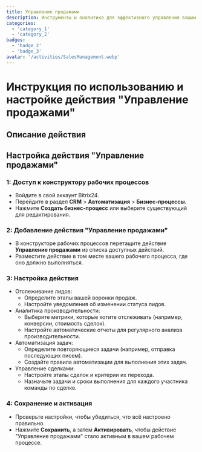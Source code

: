 ```yaml
---
title: Управление продажами
description: Инструменты и аналитика для эффективного управления вашим воронкой продаж.
categories: 
  - 'category_1'
  - 'category_2'
badges: 
  - 'badge_2'
  - 'badge_3'
avatar: '/activities/SalesManagement.webp'
---
```


# Инструкция по использованию и настройке действия "Управление продажами"

## Описание действия

## **Настройка действия "Управление продажами"**

### 1: Доступ к конструктору рабочих процессов
- Войдите в свой аккаунт Bitrix24.
- Перейдите в раздел **CRM** > **Автоматизация** > **Бизнес-процессы**.
- Нажмите **Создать бизнес-процесс** или выберите существующий для редактирования.

### 2: Добавление действия "Управление продажами"
- В конструкторе рабочих процессов перетащите действие **Управление продажами** из списка доступных действий.
- Разместите действие в том месте вашего рабочего процесса, где оно должно выполняться.

### 3: Настройка действия
- Отслеживание лидов:
  - Определите этапы вашей воронки продаж.
  - Настройте уведомления об изменении статуса лидов.
- Аналитика производительности:
  - Выберите метрики, которые хотите отслеживать (например, конверсии, стоимость сделок).
  - Настройте автоматические отчеты для регулярного анализа производительности.
- Автоматизация задач:
  - Определите повторяющиеся задачи (например, отправка последующих писем).
  - Создайте правила автоматизации для выполнения этих задач.
- Управление сделками:
  - Настройте этапы сделок и критерии их перехода.
  - Назначьте задачи и сроки выполнения для каждого участника команды по сделке.

### 4: Сохранение и активация
- Проверьте настройки, чтобы убедиться, что всё настроено правильно.
- Нажмите **Сохранить**, а затем **Активировать**, чтобы действие "Управление продажами" стало активным в вашем рабочем процессе.